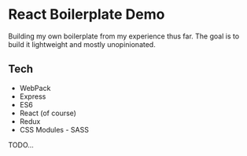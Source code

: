 # React Boilerplate Demo

Building my own boilerplate from my experience thus far. The goal is to build it lightweight and mostly unopinionated.

## Tech

- WebPack
- Express
- ES6
- React (of course)
- Redux
- CSS Modules - SASS

TODO...
